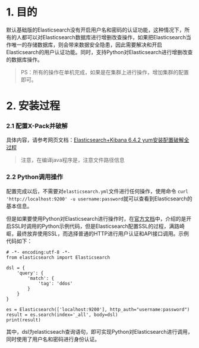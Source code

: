 ﻿# 1. 目的

默认基础版的Elasticsearch没有开启用户名和密码的认证功能，这种情况下，所有的人都可以对Elasticsearch数据库进行增删改查操作，如果把Elasticsearch当作唯一的存储数据库，则会带来数据安全隐患，因此需要解决和开启Elasticsearch的用户认证功能。同时，支持Python对Elasticsearch进行增删改查的数据库操作。

> PS：所有的操作在单机完成，如果是在集群上进行操作，增加集群的配置即可。

# 2. 安装过程

### 2.1 配置X-Pack并破解

具体内容，请参考网页文档：[Elasticsearch+Kibana 6.4.2 yum安装配置破解全过程](https://blog.csdn.net/qq_36731677/article/details/83090036)

> 注意，在编译java程序是，注意文件路径信息

### 2.2 Python调用操作

配置完成以后，不需要对```elasticsearch.yml```文件进行任何操作，使用命令 ```curl 'http://localhost:9200' -u username:password```就可以查看到Elasticsearch的基本信息。

但是如果要使用Python对Elasticsearch进行操作时，在[官方文档](https://elasticsearch-py.readthedocs.io/en/master/)中，介绍的是开启SSL时调用的Python示例代码，但是Elasticsearch配置SSL的过程，满路崎岖，最终放弃使用SSL，而选择普通的HTTP进行用户认证和API接口调用。示例代码如下：

```
# -*- encoding:utf-8 -*-
from elasticsearch import Elasticsearch

dsl = {
    'query': {
        'match': {
            'tag': 'ddos'
        }
    }
}

es = Elasticsearch(['localhost:9200'], http_auth="username:password")
result = es.search(index='_all', body=dsl)
print(result)
```

其中，dsl为elasticseach查询语句，即可实现Python对Elasticsearch进行调用，同时使用了用户名和密码进行身份认证。